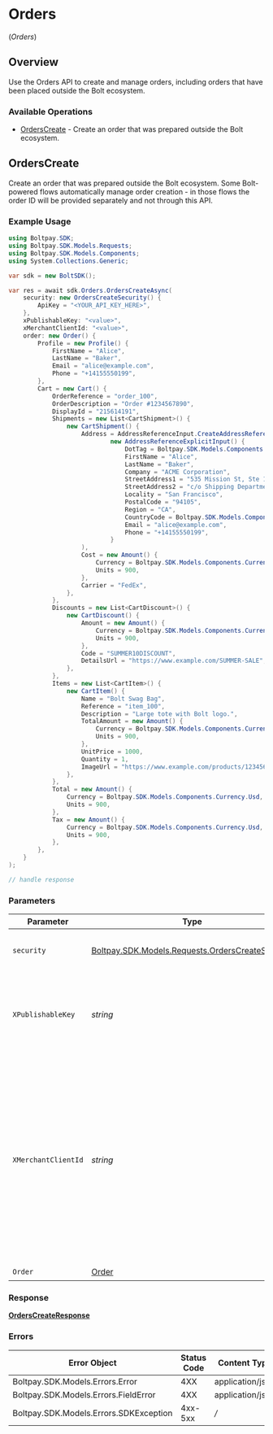 # Orders
(*Orders*)

## Overview

Use the Orders API to create and manage orders, including orders that have been placed outside the Bolt ecosystem.

### Available Operations

* [OrdersCreate](#orderscreate) - Create an order that was prepared outside the Bolt ecosystem.

## OrdersCreate

Create an order that was prepared outside the Bolt ecosystem. Some Bolt-powered flows automatically manage order creation - in those flows the order ID will be provided separately and not through this API.

### Example Usage

```csharp
using Boltpay.SDK;
using Boltpay.SDK.Models.Requests;
using Boltpay.SDK.Models.Components;
using System.Collections.Generic;

var sdk = new BoltSDK();

var res = await sdk.Orders.OrdersCreateAsync(
    security: new OrdersCreateSecurity() {
        ApiKey = "<YOUR_API_KEY_HERE>",
    },
    xPublishableKey: "<value>",
    xMerchantClientId: "<value>",
    order: new Order() {
        Profile = new Profile() {
            FirstName = "Alice",
            LastName = "Baker",
            Email = "alice@example.com",
            Phone = "+14155550199",
        },
        Cart = new Cart() {
            OrderReference = "order_100",
            OrderDescription = "Order #1234567890",
            DisplayId = "215614191",
            Shipments = new List<CartShipment>() {
                new CartShipment() {
                    Address = AddressReferenceInput.CreateAddressReferenceExplicitInput(
                            new AddressReferenceExplicitInput() {
                                DotTag = Boltpay.SDK.Models.Components.AddressReferenceExplicitTag.Explicit,
                                FirstName = "Alice",
                                LastName = "Baker",
                                Company = "ACME Corporation",
                                StreetAddress1 = "535 Mission St, Ste 1401",
                                StreetAddress2 = "c/o Shipping Department",
                                Locality = "San Francisco",
                                PostalCode = "94105",
                                Region = "CA",
                                CountryCode = Boltpay.SDK.Models.Components.CountryCode.Us,
                                Email = "alice@example.com",
                                Phone = "+14155550199",
                            }
                    ),
                    Cost = new Amount() {
                        Currency = Boltpay.SDK.Models.Components.Currency.Usd,
                        Units = 900,
                    },
                    Carrier = "FedEx",
                },
            },
            Discounts = new List<CartDiscount>() {
                new CartDiscount() {
                    Amount = new Amount() {
                        Currency = Boltpay.SDK.Models.Components.Currency.Usd,
                        Units = 900,
                    },
                    Code = "SUMMER10DISCOUNT",
                    DetailsUrl = "https://www.example.com/SUMMER-SALE",
                },
            },
            Items = new List<CartItem>() {
                new CartItem() {
                    Name = "Bolt Swag Bag",
                    Reference = "item_100",
                    Description = "Large tote with Bolt logo.",
                    TotalAmount = new Amount() {
                        Currency = Boltpay.SDK.Models.Components.Currency.Usd,
                        Units = 900,
                    },
                    UnitPrice = 1000,
                    Quantity = 1,
                    ImageUrl = "https://www.example.com/products/123456/images/1.png",
                },
            },
            Total = new Amount() {
                Currency = Boltpay.SDK.Models.Components.Currency.Usd,
                Units = 900,
            },
            Tax = new Amount() {
                Currency = Boltpay.SDK.Models.Components.Currency.Usd,
                Units = 900,
            },
        },
    }
);

// handle response
```

### Parameters

| Parameter                                                                                                                                                                                                           | Type                                                                                                                                                                                                                | Required                                                                                                                                                                                                            | Description                                                                                                                                                                                                         |
| ------------------------------------------------------------------------------------------------------------------------------------------------------------------------------------------------------------------- | ------------------------------------------------------------------------------------------------------------------------------------------------------------------------------------------------------------------- | ------------------------------------------------------------------------------------------------------------------------------------------------------------------------------------------------------------------- | ------------------------------------------------------------------------------------------------------------------------------------------------------------------------------------------------------------------- |
| `security`                                                                                                                                                                                                          | [Boltpay.SDK.Models.Requests.OrdersCreateSecurity](../../Models/Requests/OrdersCreateSecurity.md)                                                                                                                   | :heavy_check_mark:                                                                                                                                                                                                  | The security requirements to use for the request.                                                                                                                                                                   |
| `XPublishableKey`                                                                                                                                                                                                   | *string*                                                                                                                                                                                                            | :heavy_check_mark:                                                                                                                                                                                                  | The publicly shareable identifier used to identify your Bolt merchant division.                                                                                                                                     |
| `XMerchantClientId`                                                                                                                                                                                                 | *string*                                                                                                                                                                                                            | :heavy_check_mark:                                                                                                                                                                                                  | A unique identifier for a shopper's device, generated by Bolt. This header is required for proper attribution of this operation to your analytics reports. Omitting this header may result in incorrect statistics. |
| `Order`                                                                                                                                                                                                             | [Order](../../Models/Components/Order.md)                                                                                                                                                                           | :heavy_check_mark:                                                                                                                                                                                                  | N/A                                                                                                                                                                                                                 |

### Response

**[OrdersCreateResponse](../../Models/Requests/OrdersCreateResponse.md)**

### Errors

| Error Object                           | Status Code                            | Content Type                           |
| -------------------------------------- | -------------------------------------- | -------------------------------------- |
| Boltpay.SDK.Models.Errors.Error        | 4XX                                    | application/json                       |
| Boltpay.SDK.Models.Errors.FieldError   | 4XX                                    | application/json                       |
| Boltpay.SDK.Models.Errors.SDKException | 4xx-5xx                                | */*                                    |
